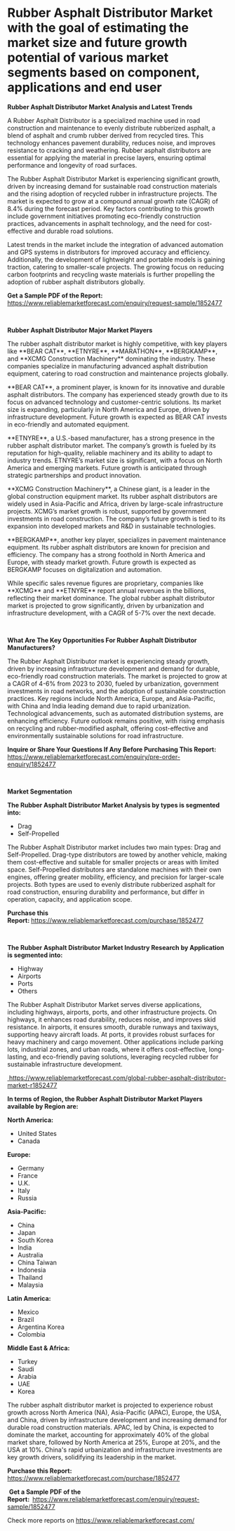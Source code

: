 <p><h1>Rubber Asphalt Distributor Market with the goal of estimating the market size and future growth potential of various market segments based on component, applications and end user</h1></p><p><strong>Rubber Asphalt Distributor Market Analysis and Latest Trends</strong></p>
<p><p>A Rubber Asphalt Distributor is a specialized machine used in road construction and maintenance to evenly distribute rubberized asphalt, a blend of asphalt and crumb rubber derived from recycled tires. This technology enhances pavement durability, reduces noise, and improves resistance to cracking and weathering. Rubber asphalt distributors are essential for applying the material in precise layers, ensuring optimal performance and longevity of road surfaces.</p><p>The Rubber Asphalt Distributor Market is experiencing significant growth, driven by increasing demand for sustainable road construction materials and the rising adoption of recycled rubber in infrastructure projects. The market is expected to grow at a compound annual growth rate (CAGR) of 8.4% during the forecast period. Key factors contributing to this growth include government initiatives promoting eco-friendly construction practices, advancements in asphalt technology, and the need for cost-effective and durable road solutions.</p><p>Latest trends in the market include the integration of advanced automation and GPS systems in distributors for improved accuracy and efficiency. Additionally, the development of lightweight and portable models is gaining traction, catering to smaller-scale projects. The growing focus on reducing carbon footprints and recycling waste materials is further propelling the adoption of rubber asphalt distributors globally.</p></p>
<p><strong>Get a Sample PDF of the Report:&nbsp;</strong> <a href="https://www.reliablemarketforecast.com/enquiry/request-sample/1852477?utm_campaign=1105&utm_medium=2&utm_source=Github&utm_content=ia&utm_term=24012025&utm_id=rubber-asphalt-distributor">https://www.reliablemarketforecast.com/enquiry/request-sample/1852477</a></p>
<p>&nbsp;</p>
<p><strong>Rubber Asphalt Distributor Major Market Players</strong></p>
<p><p>The rubber asphalt distributor market is highly competitive, with key players like **BEAR CAT**, **ETNYRE**, **MARATHON**, **BERGKAMP**, and **XCMG Construction Machinery** dominating the industry. These companies specialize in manufacturing advanced asphalt distribution equipment, catering to road construction and maintenance projects globally.</p><p>**BEAR CAT**, a prominent player, is known for its innovative and durable asphalt distributors. The company has experienced steady growth due to its focus on advanced technology and customer-centric solutions. Its market size is expanding, particularly in North America and Europe, driven by infrastructure development. Future growth is expected as BEAR CAT invests in eco-friendly and automated equipment.</p><p>**ETNYRE**, a U.S.-based manufacturer, has a strong presence in the rubber asphalt distributor market. The company’s growth is fueled by its reputation for high-quality, reliable machinery and its ability to adapt to industry trends. ETNYRE’s market size is significant, with a focus on North America and emerging markets. Future growth is anticipated through strategic partnerships and product innovation.</p><p>**XCMG Construction Machinery**, a Chinese giant, is a leader in the global construction equipment market. Its rubber asphalt distributors are widely used in Asia-Pacific and Africa, driven by large-scale infrastructure projects. XCMG’s market growth is robust, supported by government investments in road construction. The company’s future growth is tied to its expansion into developed markets and R&D in sustainable technologies.</p><p>**BERGKAMP**, another key player, specializes in pavement maintenance equipment. Its rubber asphalt distributors are known for precision and efficiency. The company has a strong foothold in North America and Europe, with steady market growth. Future growth is expected as BERGKAMP focuses on digitalization and automation.</p><p>While specific sales revenue figures are proprietary, companies like **XCMG** and **ETNYRE** report annual revenues in the billions, reflecting their market dominance. The global rubber asphalt distributor market is projected to grow significantly, driven by urbanization and infrastructure development, with a CAGR of 5-7% over the next decade.</p></p>
<p>&nbsp;</p>
<p><strong>What Are The Key Opportunities For Rubber Asphalt Distributor Manufacturers?</strong></p>
<p><p>The Rubber Asphalt Distributor market is experiencing steady growth, driven by increasing infrastructure development and demand for durable, eco-friendly road construction materials. The market is projected to grow at a CAGR of 4-6% from 2023 to 2030, fueled by urbanization, government investments in road networks, and the adoption of sustainable construction practices. Key regions include North America, Europe, and Asia-Pacific, with China and India leading demand due to rapid urbanization. Technological advancements, such as automated distribution systems, are enhancing efficiency. Future outlook remains positive, with rising emphasis on recycling and rubber-modified asphalt, offering cost-effective and environmentally sustainable solutions for road infrastructure.</p></p>
<p><strong>Inquire or Share Your Questions If Any Before Purchasing This Report:</strong> <a href="https://www.reliablemarketforecast.com/enquiry/pre-order-enquiry/1852477?utm_campaign=1105&utm_medium=2&utm_source=Github&utm_content=ia&utm_term=24012025&utm_id=rubber-asphalt-distributor">https://www.reliablemarketforecast.com/enquiry/pre-order-enquiry/1852477</a></p>
<p>&nbsp;</p>
<p><strong>Market Segmentation</strong></p>
<p><strong>The Rubber Asphalt Distributor Market Analysis by types is segmented into:</strong></p>
<p><ul><li>Drag</li><li>Self-Propelled</li></ul></p>
<p><p>The Rubber Asphalt Distributor market includes two main types: Drag and Self-Propelled. Drag-type distributors are towed by another vehicle, making them cost-effective and suitable for smaller projects or areas with limited space. Self-Propelled distributors are standalone machines with their own engines, offering greater mobility, efficiency, and precision for larger-scale projects. Both types are used to evenly distribute rubberized asphalt for road construction, ensuring durability and performance, but differ in operation, capacity, and application scope.</p></p>
<p><strong>Purchase this Report:&nbsp;</strong><a href="https://www.reliablemarketforecast.com/purchase/1852477?utm_campaign=1105&utm_medium=2&utm_source=Github&utm_content=ia&utm_term=24012025&utm_id=rubber-asphalt-distributor">https://www.reliablemarketforecast.com/purchase/1852477</a></p>
<p>&nbsp;</p>
<p><strong>The Rubber Asphalt Distributor Market Industry Research by Application is segmented into:</strong></p>
<p><ul><li>Highway</li><li>Airports</li><li>Ports</li><li>Others</li></ul></p>
<p><p>The Rubber Asphalt Distributor Market serves diverse applications, including highways, airports, ports, and other infrastructure projects. On highways, it enhances road durability, reduces noise, and improves skid resistance. In airports, it ensures smooth, durable runways and taxiways, supporting heavy aircraft loads. At ports, it provides robust surfaces for heavy machinery and cargo movement. Other applications include parking lots, industrial zones, and urban roads, where it offers cost-effective, long-lasting, and eco-friendly paving solutions, leveraging recycled rubber for sustainable infrastructure development.</p></p>
<p><a href="https://www.reliablemarketforecast.com/global-rubber-asphalt-distributor-market-r1852477?utm_campaign=1105&utm_medium=2&utm_source=Github&utm_content=ia&utm_term=24012025&utm_id=rubber-asphalt-distributor">&nbsp;https://www.reliablemarketforecast.com/global-rubber-asphalt-distributor-market-r1852477</a></p>
<p><strong>In terms of Region, the Rubber Asphalt Distributor Market Players available by Region are:</strong></p>
<p>
    <p> <strong> North America: </strong>
        <ul>
            <li>United States</li>
            <li>Canada</li>
        </ul>
        </p> 
    <p> <strong> Europe: </strong>
        <ul>
            <li>Germany</li>
            <li>France</li>
            <li>U.K.</li>
            <li>Italy</li>
            <li>Russia</li>
        </ul>
        </p> 
    <p> <strong> Asia-Pacific: </strong>
        <ul>
            <li>China</li>
            <li>Japan</li>
            <li>South Korea</li>
            <li>India</li>
            <li>Australia</li>
            <li>China Taiwan</li>
            <li>Indonesia</li>
            <li>Thailand</li>
            <li>Malaysia</li>
        </ul>
        </p> 
    <p> <strong> Latin America: </strong>
        <ul>
            <li>Mexico</li>
            <li>Brazil</li>
            <li>Argentina Korea</li>
            <li>Colombia</li>
        </ul>
        </p> 
    <p> <strong> Middle East & Africa: </strong>
        <ul>
            <li>Turkey</li>
            <li>Saudi</li>
            <li>Arabia</li>
            <li>UAE</li>
            <li>Korea</li>
        </ul>
    </p>
    </p>
<p><p>The rubber asphalt distributor market is projected to experience robust growth across North America (NA), Asia-Pacific (APAC), Europe, the USA, and China, driven by infrastructure development and increasing demand for durable road construction materials. APAC, led by China, is expected to dominate the market, accounting for approximately 40% of the global market share, followed by North America at 25%, Europe at 20%, and the USA at 10%. China's rapid urbanization and infrastructure investments are key growth drivers, solidifying its leadership in the market.</p></p>
<p><strong>Purchase this Report: </strong><a href="https://www.reliablemarketforecast.com/purchase/1852477?utm_campaign=1105&utm_medium=2&utm_source=Github&utm_content=ia&utm_term=24012025&utm_id=rubber-asphalt-distributor">https://www.reliablemarketforecast.com/purchase/1852477</a></p>
<p>&nbsp;<strong>Get a Sample PDF of the Report:&nbsp;&nbsp;</strong><a href="https://www.reliablemarketforecast.com/enquiry/request-sample/1852477?utm_campaign=1105&utm_medium=2&utm_source=Github&utm_content=ia&utm_term=24012025&utm_id=rubber-asphalt-distributor">https://www.reliablemarketforecast.com/enquiry/request-sample/1852477</a></p>
<p><strong></strong></p>
<p>Check more reports on <a href="https://www.reliablemarketforecast.com/?utm_campaign=1105&utm_medium=2&utm_source=Github&utm_content=ia&utm_term=24012025&utm_id=rubber-asphalt-distributor">https://www.reliablemarketforecast.com/</a></p>